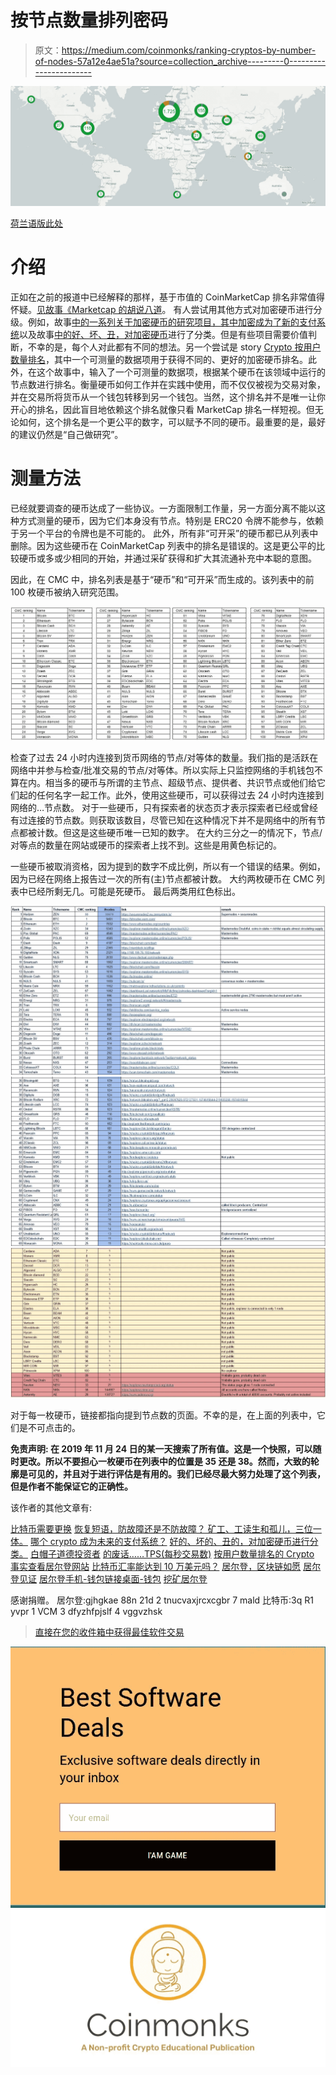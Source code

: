 # 按节点数量排列密码

> 原文：<https://medium.com/coinmonks/ranking-cryptos-by-number-of-nodes-57a12e4ae51a?source=collection_archive---------0----------------------->

![](img/92c0814c11f5ef94815d89a7bd5b14c0.png)

[荷兰语版此处](/@aat.de.kwaasteniet/ranking-cryptos-door-aantallen-nodes-bf5d520bfdf4)

# 介绍

正如在之前的报道中已经解释的那样，基于市值的 CoinMarketCap 排名非常值得怀疑。[见故事《Marketcap 的胡说八道](/altcoin-magazine/the-nonsense-of-marketcap-8a2bacb70757?source=your_stories_page---------------------------)。
有人尝试用其他方式对加密硬币进行分级。例如，故事[中的一系列关于加密硬币的研究项目，其中加密成为了新的支付系统](/coinmonks/which-crypto-becomes-the-new-payment-system-69f95b2d2ec3?source=your_stories_page---------------------------)以及故事[中的好、坏、丑，对加密硬币](/coinmonks/the-good-the-bad-and-the-ugly-classifying-the-crypto-coins-9d192154579a?source=your_stories_page---------------------------)进行了分类。但是有些项目需要价值判断，不幸的是，每个人对此都有不同的想法。另一个尝试是 story [Crypto 按用户数量排名](/coinmonks/crypto-ranked-by-numbers-of-users-c736d1543d8c?source=your_stories_page---------------------------)，其中一个可测量的数据项用于获得不同的、更好的加密硬币排名。此外，在这个故事中，输入了一个可测量的数据项，根据某个硬币在该领域中运行的节点数进行排名。衡量硬币如何工作并在实践中使用，而不仅仅被视为交易对象，并在交易所将货币从一个钱包转移到另一个钱包。当然，这个排名并不是唯一让你开心的排名，因此盲目地依赖这个排名就像只看 MarketCap 排名一样短视。但无论如何，这个排名是一个更公平的数字，可以赋予不同的硬币。最重要的是，最好的建议仍然是“自己做研究”。

# 测量方法

已经就要调查的硬币达成了一些协议。一方面限制工作量，另一方面分离不能以这种方式测量的硬币，因为它们本身没有节点。特别是 ERC20 令牌不能参与，依赖于另一个平台的令牌也是不可能的。
此外，所有非“可开采”的硬币都已从列表中删除。因为这些硬币在 CoinMarketCap 列表中的排名是错误的。这是更公平的比较硬币或多或少相同的开始，并通过采矿获得和扩大其流通补充中本聪的意图。

因此，在 CMC 中，排名列表是基于“硬币”和“可开采”而生成的。该列表中的前 100 枚硬币被纳入研究范围。

![](img/41c1cc16f08f57297d8ebe56e18f4745.png)

检查了过去 24 小时内连接到货币网络的节点/对等体的数量。我们指的是活跃在网络中并参与检查/批准交易的节点/对等体。所以实际上只监控网络的手机钱包不算在内。相当多的硬币与所谓的主节点、超级节点、提供者、共识节点或他们给它们起的任何名字一起工作。此外，使用这些硬币，可以获得过去 24 小时内连接到网络的…节点数。
对于一些硬币，只有探索者的状态页才表示探索者已经或曾经有过连接的节点数。则获取该数目，尽管已知在这种情况下并不是网络中的所有节点都被计数。但这是这些硬币唯一已知的数字。
在大约三分之一的情况下，节点/对等点的数量在网站或硬币的探索者上找不到。这些是用黄色标记的。

一些硬币被取消资格，因为提到的数字不成比例，所以有一个错误的结果。例如，因为已经在网络上报告过一次的所有(主)节点都被计数。
大约两枚硬币在 CMC 列表中已经所剩无几。可能是死硬币。
最后两类用红色标出。

![](img/64d493f5c94c472685e199e3acf38b04.png)![](img/ee9b3d018904b7751cbb6e9efb781607.png)![](img/d7d171b128f1a46ea3ed8320218fab72.png)

对于每一枚硬币，链接都指向提到节点数的页面。不幸的是，在上面的列表中，它们是不可点击的。

**免责声明:
在 2019 年 11 月 24 日的某一天搜索了所有值。这是一个快照，可以随时更改。所以不要担心一枚硬币在列表中的位置是 35 还是 38。然而，大致的轮廓是可见的，并且对于进行评估是有用的。我们已经尽最大努力处理了这个列表，但是作者不能保证它的正确性。**

该作者的其他文章有:

[比特币需要更换](/coinmonks/bitcoin-needs-to-change-96c793d3523b?source=your_stories_page---------------------------)
[恢复短语，防故障还是不防故障？
矿工、工读生和孤儿，三位一体。](/altcoin-magazine/the-recovery-phrase-fail-safe-or-not-668146453cba?source=your_stories_page---------------------------) [哪个 crypto 成为未来的支付系统？](/coinmonks/which-crypto-becomes-the-new-payment-system-69f95b2d2ec3)
[好的、坏的、丑的，对加密硬币进行分类。](/coinmonks/the-good-the-bad-and-the-ugly-classifying-the-crypto-coins-9d192154579a)
[白帽子道德投资者](/coinmonks/the-white-hat-ethical-investor-8a3ba9b3028e)
[的废话……TPS(每秒交易数)](/@aat.de.kwaasteniet/the-nonsense-of-tps-transactions-per-second-2d7156df5e53)
[按用户数量排名的 Crypto](/coinmonks/crypto-ranked-by-numbers-of-users-c736d1543d8c?source=your_stories_page---------------------------) [事实查看居尔登网站](/@aat.de.kwaasteniet/fact-check-gulden-website-ce66a947dcf9?source=your_stories_page---------------------------)
[比特币汇率能达到 10 万美元吗？](/altcoin-magazine/can-the-bitcoin-exchange-rate-reach-100-000-b291aed38ae7?source=your_stories_page---------------------------)
[居尔登，区块链如愿](/coinmonks/gulden-blockchain-as-intended-582bab190cf)
[居尔登见证](/@aat.de.kwaasteniet/gulden-witnessing-163cb0eae289?source=your_stories_page---------------------------)
[居尔登手机-钱包链接桌面-钱包](/@aat.de.kwaasteniet/gulden-mobile-wallet-linking-to-desktop-wallet-eff117eb208f?source=your_stories_page---------------------------)
[挖矿居尔登](/coinmonks/mining-gulden-d4fe8c690939?source=your_stories_page---------------------------)

感谢捐赠。
居尔登:gjhgkae 88n 21d 2 tnucvaxjrcxcgbr 7 mald
比特币:3q R1 yvpr 1 VCM 3 dfyzhfpjslf 4 vggvzhsk

> [直接在您的收件箱中获得最佳软件交易](https://coincodecap.com/?utm_source=coinmonks)

[![](img/7c0b3dfdcbfea594cc0ae7d4f9bf6fcb.png)](https://coincodecap.com/?utm_source=coinmonks)[![](img/a06b758bdcc47dca7c2504f298674d87.png)](https://coincodecap.com)